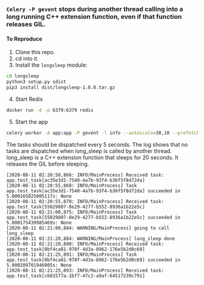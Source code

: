 ### `Celery -P gevent` stops during another thread calling into a long running C++ extension function, even if that function releases GIL.

#### To Reproduce
1. Clone this repo.
2. cd into it.
3. Install the `longsleep` module:
```sh
cd longsleep
python3 setup.py sdist
pip3 install dist/longsleep-1.0.0.tar.gz
```
4. Start Redis
```sh
docker run -d -p 6379:6379 redis
```

5. Start the app
```sh
celery worker -A app:app -P gevent -l info --autoscale=30,10 --prefetch-multiplier 5
```

The tasks should be dispatched every 5 seconds. The log shows that no tasks are dispatched when long_sleep is called by another thread. long_sleep is a C++ extension function that sleeps for 20 seconds. It releases the GIL before sleeping.
```
[2020-08-11 02:20:50,866: INFO/MainProcess] Received task: app.test_task[ac35e3d1-7540-4a7b-93f4-b36f5f8d72da]  
[2020-08-11 02:20:55,868: INFO/MainProcess] Task app.test_task[ac35e3d1-7540-4a7b-93f4-b36f5f8d72da] succeeded in 5.000165025005117s: None
[2020-08-11 02:20:55,870: INFO/MainProcess] Received task: app.test_task[55029807-8e29-4277-b552-8936a1b22e5c]  
[2020-08-11 02:21:00,875: INFO/MainProcess] Task app.test_task[55029807-8e29-4277-b552-8936a1b22e5c] succeeded in 5.000175439985469s: None
[2020-08-11 02:21:00,884: WARNING/MainProcess] going to call long_sleep
[2020-08-11 02:21:20,884: WARNING/MainProcess] long_sleep done
[2020-08-11 02:21:20,890: INFO/MainProcess] Received task: app.test_task[0bf4ca81-970f-4d3a-8962-176e5b2d0c69]  
[2020-08-11 02:21:25,891: INFO/MainProcess] Task app.test_task[0bf4ca81-970f-4d3a-8962-176e5b2d0c69] succeeded in 5.000209701946005s: None
[2020-08-11 02:21:25,893: INFO/MainProcess] Received task: app.test_task[c601577a-1bf7-47c2-a9af-64517239c791]  
```

